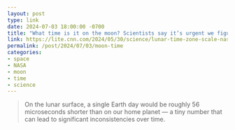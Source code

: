 ```yaml
---
layout: post
type: link
date: 2024-07-03 18:00:00 -0700
title: "What time is it on the moon? Scientists say it’s urgent we figure it out"
link: https://lite.cnn.com/2024/05/30/science/lunar-time-zone-scale-nasa-artemis-scn/index.html
permalink: /post/2024/07/03/moon-time
categories: 
- space
- NASA
- moon
- time
- science
---
```

<blockquote>On the lunar surface, a single Earth day would be roughly 56 microseconds shorter than on our home planet — a tiny number that can lead to significant inconsistencies over time.</blockquote>